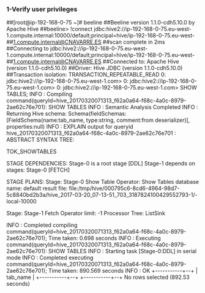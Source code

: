
### 1-Verify user privileges

##[root@ip-192-168-0-75 ~]# beeline
##Beeline version 1.1.0-cdh5.10.0 by Apache Hive
##beeline> !connect jdbc:hive2://ip-192-168-0-75.eu-west-1.compute.internal:10000/default;principal=hive/ip-192-168-0-75.eu-west-##1.compute.internal@CNAVARRE.ES
##scan complete in 2ms
##Connecting to jdbc:hive2://ip-192-168-0-75.eu-west-1.compute.internal:10000/default;principal=hive/ip-192-168-0-75.eu-west-##1.compute.internal@CNAVARRE.ES
##Connected to: Apache Hive (version 1.1.0-cdh5.10.0)
##Driver: Hive JDBC (version 1.1.0-cdh5.10.0)
##Transaction isolation: TRANSACTION_REPEATABLE_READ
0: jdbc:hive2://ip-192-168-0-75.eu-west-1.com>
0: jdbc:hive2://ip-192-168-0-75.eu-west-1.com>
0: jdbc:hive2://ip-192-168-0-75.eu-west-1.com> SHOW TABLES;
INFO  : Compiling command(queryId=hive_20170320071313_f62a0a64-f68c-4a0c-8979-2ae62c76e701): SHOW TABLES
INFO  : Semantic Analysis Completed
INFO  : Returning Hive schema: Schema(fieldSchemas:[FieldSchema(name:tab_name, type:string, comment:from deserializer)], properties:null)
INFO  : EXPLAIN output for queryid hive_20170320071313_f62a0a64-f68c-4a0c-8979-2ae62c76e701 : ABSTRACT SYNTAX TREE:

TOK_SHOWTABLES


STAGE DEPENDENCIES:
  Stage-0 is a root stage [DDL]
  Stage-1 depends on stages: Stage-0 [FETCH]

STAGE PLANS:
  Stage: Stage-0
      Show Table Operator:
        Show Tables
          database name: default
          result file: file:/tmp/hive/000795c6-8cd6-4964-98d7-5c8840bd2b3a/hive_2017-03-20_07-13-51_703_3187824100429552793-1/-local-10000

  Stage: Stage-1
    Fetch Operator
      limit: -1
      Processor Tree:
        ListSink


INFO  : Completed compiling command(queryId=hive_20170320071313_f62a0a64-f68c-4a0c-8979-2ae62c76e701); Time taken: 0.698 seconds
INFO  : Executing command(queryId=hive_20170320071313_f62a0a64-f68c-4a0c-8979-2ae62c76e701): SHOW TABLES
INFO  : Starting task [Stage-0:DDL] in serial mode
INFO  : Completed executing command(queryId=hive_20170320071313_f62a0a64-f68c-4a0c-8979-2ae62c76e701); Time taken: 890.569 seconds
INFO  : OK
+-----------+--+
| tab_name  |
+-----------+--+
+-----------+--+
No rows selected (892.53 seconds)
